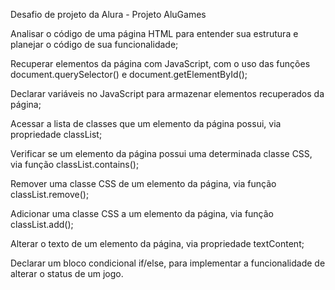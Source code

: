 Desafio de projeto da Alura - Projeto AluGames

Analisar o código de uma página HTML para entender sua estrutura e planejar o código de sua funcionalidade;

Recuperar elementos da página com JavaScript, com o uso das funções document.querySelector() e document.getElementById();

Declarar variáveis no JavaScript para armazenar elementos recuperados da página;

Acessar a lista de classes que um elemento da página possui, via propriedade classList;

Verificar se um elemento da página possui uma determinada classe CSS, via função classList.contains();

Remover uma classe CSS de um elemento da página, via função classList.remove();

Adicionar uma classe CSS a um elemento da página, via função classList.add();

Alterar o texto de um elemento da página, via propriedade textContent;

Declarar um bloco condicional if/else, para implementar a funcionalidade de alterar o status de um jogo.
